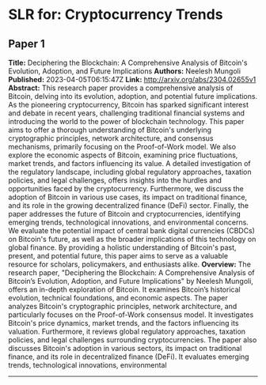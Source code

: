 # SLR for: Cryptocurrency Trends

## Paper 1
**Title:** Deciphering the Blockchain: A Comprehensive Analysis of Bitcoin's
  Evolution, Adoption, and Future Implications
**Authors:** Neelesh Mungoli
**Published:** 2023-04-05T06:15:47Z
**Link:** http://arxiv.org/abs/2304.02655v1
**Abstract:** This research paper provides a comprehensive analysis of Bitcoin, delving
into its evolution, adoption, and potential future implications. As the
pioneering cryptocurrency, Bitcoin has sparked significant interest and debate
in recent years, challenging traditional financial systems and introducing the
world to the power of blockchain technology. This paper aims to offer a
thorough understanding of Bitcoin's underlying cryptographic principles,
network architecture, and consensus mechanisms, primarily focusing on the
Proof-of-Work model.
  We also explore the economic aspects of Bitcoin, examining price
fluctuations, market trends, and factors influencing its value. A detailed
investigation of the regulatory landscape, including global regulatory
approaches, taxation policies, and legal challenges, offers insights into the
hurdles and opportunities faced by the cryptocurrency. Furthermore, we discuss
the adoption of Bitcoin in various use cases, its impact on traditional
finance, and its role in the growing decentralized finance (DeFi) sector.
  Finally, the paper addresses the future of Bitcoin and cryptocurrencies,
identifying emerging trends, technological innovations, and environmental
concerns. We evaluate the potential impact of central bank digital currencies
(CBDCs) on Bitcoin's future, as well as the broader implications of this
technology on global finance. By providing a holistic understanding of
Bitcoin's past, present, and potential future, this paper aims to serve as a
valuable resource for scholars, policymakers, and enthusiasts alike.
**Overview:** The research paper, "Deciphering the Blockchain: A Comprehensive Analysis of Bitcoin’s Evolution, Adoption, and Future Implications" by Neelesh Mungoli, offers an in-depth exploration of Bitcoin. It examines Bitcoin’s historical evolution, technical foundations, and economic aspects. The paper analyzes Bitcoin's cryptographic principles, network architecture, and particularly focuses on the Proof-of-Work consensus model. It investigates Bitcoin's price dynamics, market trends, and the factors influencing its valuation. Furthermore, it reviews global regulatory approaches, taxation policies, and legal challenges surrounding cryptocurrencies. The paper also discusses Bitcoin's adoption in various sectors, its impact on traditional finance, and its role in decentralized finance (DeFi). It evaluates emerging trends, technological innovations, environmental

---

